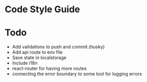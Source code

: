 # Code Style Guide

# Todo

- Add validations to push and commit.(husky)
- Add api route to env file
- Save state in localstorage
- Include i18n
- react-router for having more routes
- connecting the error boundary to some tool for logging errors
